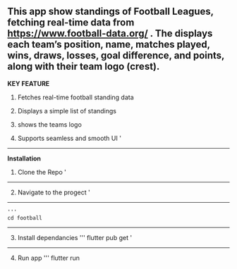 This app show standings of Football Leagues, fetching real-time data from https://www.football-data.org/  . The displays each team’s position, name, matches played, wins, draws, losses, goal difference, and points, along with their team logo (crest).
---
**KEY FEATURE**
1. Fetches real-time football standing data
2. Displays a simple list of standings

3. shows the teams logo

4. Supports seamless and smooth UI 
'
---

**Installation**

1. Clone the Repo
'
---
2. Navigate to the progect
'
---
    '''
    cd football
---

3. Install dependancies
    '''
    flutter pub get
'
---

4. Run app
    '''
    flutter run